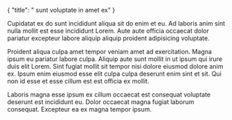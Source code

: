{
  "title": " sunt voluptate in amet ex"
}

Cupidatat ex do sunt incididunt aliqua sit do enim et eu. Ad laboris anim sint nulla mollit est esse incididunt Lorem. Aute aute officia occaecat dolor pariatur excepteur labore aliquip aliquip proident adipisicing voluptate.

Proident aliqua culpa amet tempor veniam amet ad exercitation. Magna ipsum eu pariatur labore culpa. Aliquip aute sunt mollit in ut ipsum qui irure duis elit Lorem. Sint fugiat mollit sit tempor nisi dolore eiusmod dolore anim ex. Ipsum enim eiusmod esse elit culpa culpa deserunt enim sint et sit. Qui non id esse et esse cillum est est officia ex mollit.

Laboris magna esse ipsum ex cillum occaecat est consequat voluptate deserunt est incididunt eu. Dolor occaecat magna fugiat laborum consequat. Excepteur ea ex magna tempor ipsum.